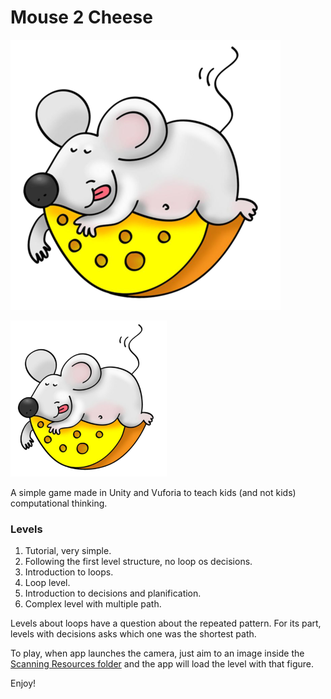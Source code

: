 # Mouse 2 Cheese

![Mouse 2 Cheese logo](https://github.com/CarlosFco/Mouse2Cheese/blob/master/Assets/xxxdpi.png)

<img src="https://github.com/CarlosFco/Mouse2Cheese/blob/master/Assets/xxxdpi.png" width="250" height="250" />

A simple game made in Unity and Vuforia to teach kids (and not kids) computational thinking.

### Levels
1. Tutorial, very simple.
2. Following the first level structure, no loop os decisions.
3. Introduction to loops.
4. Loop level.
5. Introduction to decisions and planification.
6. Complex level with multiple path.

Levels about loops have a question about the repeated pattern. For its part, levels with decisions asks which one was the shortest path.

To play, when app launches the camera, just aim to an image inside the [Scanning Resources folder](https://github.com/CarlosFco/Mouse2Cheese/tree/master/ScanningResources) and the app will load the level with that figure.

Enjoy!

